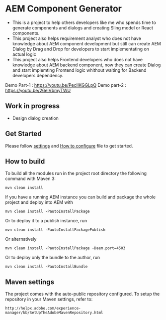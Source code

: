 # AEM Component Generator

 *  This is a project to help others developers like me who spends time to generate components and dialogs and creating Sling model or React components.
 *  This project also helps requirement analyst who does not have knowledge about AEM component development but still can create AEM Dialog by Drag and Drop for developers to start implementating on actual logic
 *  This project also helps Frontend developers who does not have knowledge about AEM backend component, now they can create Dialog and start implemting Frontend logic whithout waiting for Backend developers dependency.
 
Demo Part-1 : https://youtu.be/PecIIKGGLpQ 
Demo part-2 : https://youtu.be/26eIVbmyTWU
 

## Work in progress

* Design dialog creation

## Get Started

Please follow [settings](https://github.com/sumantapakira/aem-component-generator/blob/master/settings.md) and [How to configure](https://github.com/sumantapakira/aem-component-generator/blob/master/development.md) file to get started.



## How to build

To build all the modules run in the project root directory the following command with Maven 3:

    mvn clean install

If you have a running AEM instance you can build and package the whole project and deploy into AEM with

    mvn clean install -PautoInstallPackage

Or to deploy it to a publish instance, run

    mvn clean install -PautoInstallPackagePublish

Or alternatively

    mvn clean install -PautoInstallPackage -Daem.port=4503

Or to deploy only the bundle to the author, run

    mvn clean install -PautoInstallBundle



## Maven settings

The project comes with the auto-public repository configured. To setup the repository in your Maven settings, refer to:

    http://helpx.adobe.com/experience-manager/kb/SetUpTheAdobeMavenRepository.html
